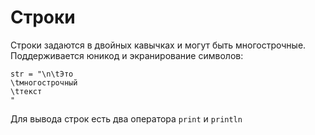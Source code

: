 # Строки

Строки задаются в двойных кавычках и могут быть многострочные. Поддерживается юникод и экранирование символов:

```own
str = "\n\tЭто
\tмногострочный
\tтекст
"
```

Для вывода строк есть два оператора `print` и `println`